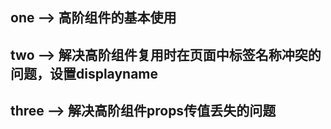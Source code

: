 ## one --> 高阶组件的基本使用

## two --> 解决高阶组件复用时在页面中标签名称冲突的问题，设置displayname

## three --> 解决高阶组件props传值丢失的问题